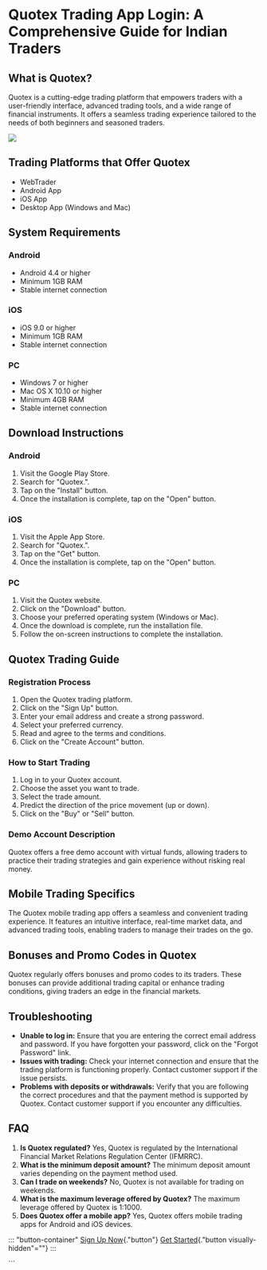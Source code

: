 # Quotex Trading App Login: A Comprehensive Guide for Indian Traders

## What is Quotex?

Quotex is a cutting-edge trading platform that empowers traders with a
user-friendly interface, advanced trading tools, and a wide range of
financial instruments. It offers a seamless trading experience tailored
to the needs of both beginners and seasoned traders.

[![](https://static.quotex.io/files/1_en/300_250.jpg)](https://traff.sbs/brokerqxsignupf)

## Trading Platforms that Offer Quotex

-   WebTrader
-   Android App
-   iOS App
-   Desktop App (Windows and Mac)

## System Requirements

### Android

-   Android 4.4 or higher
-   Minimum 1GB RAM
-   Stable internet connection

### iOS

-   iOS 9.0 or higher
-   Minimum 1GB RAM
-   Stable internet connection

### PC

-   Windows 7 or higher
-   Mac OS X 10.10 or higher
-   Minimum 4GB RAM
-   Stable internet connection

## Download Instructions

### Android

1.  Visit the Google Play Store.
2.  Search for "Quotex.".
3.  Tap on the "Install" button.
4.  Once the installation is complete, tap on the "Open" button.

### iOS

1.  Visit the Apple App Store.
2.  Search for "Quotex.".
3.  Tap on the "Get" button.
4.  Once the installation is complete, tap on the "Open" button.

### PC

1.  Visit the Quotex website.
2.  Click on the "Download" button.
3.  Choose your preferred operating system (Windows or Mac).
4.  Once the download is complete, run the installation file.
5.  Follow the on-screen instructions to complete the installation.

## Quotex Trading Guide

### Registration Process

1.  Open the Quotex trading platform.
2.  Click on the "Sign Up" button.
3.  Enter your email address and create a strong password.
4.  Select your preferred currency.
5.  Read and agree to the terms and conditions.
6.  Click on the "Create Account" button.

### How to Start Trading

1.  Log in to your Quotex account.
2.  Choose the asset you want to trade.
3.  Select the trade amount.
4.  Predict the direction of the price movement (up or down).
5.  Click on the "Buy" or "Sell" button.

### Demo Account Description

Quotex offers a free demo account with virtual funds, allowing traders
to practice their trading strategies and gain experience without risking
real money.

## Mobile Trading Specifics

The Quotex mobile trading app offers a seamless and convenient trading
experience. It features an intuitive interface, real-time market data,
and advanced trading tools, enabling traders to manage their trades on
the go.

## Bonuses and Promo Codes in Quotex

Quotex regularly offers bonuses and promo codes to its traders. These
bonuses can provide additional trading capital or enhance trading
conditions, giving traders an edge in the financial markets.

## Troubleshooting

-   **Unable to log in:** Ensure that you are entering the correct email
    address and password. If you have forgotten your password, click on
    the "Forgot Password" link.
-   **Issues with trading:** Check your internet connection and ensure
    that the trading platform is functioning properly. Contact customer
    support if the issue persists.
-   **Problems with deposits or withdrawals:** Verify that you are
    following the correct procedures and that the payment method is
    supported by Quotex. Contact customer support if you encounter any
    difficulties.

## FAQ

1.  **Is Quotex regulated?** Yes, Quotex is regulated by the
    International Financial Market Relations Regulation Center (IFMRRC).
2.  **What is the minimum deposit amount?** The minimum deposit amount
    varies depending on the payment method used.
3.  **Can I trade on weekends?** No, Quotex is not available for trading
    on weekends.
4.  **What is the maximum leverage offered by Quotex?** The maximum
    leverage offered by Quotex is 1:1000.
5.  **Does Quotex offer a mobile app?** Yes, Quotex offers mobile
    trading apps for Android and iOS devices.

::: \"button-container\"
[Sign Up Now](\%22https://traff.sbs/quotexonelink\%22){."button"}
[Get Started](\%22https://traff.sbs/quotexonelink\%22){."button
visually-hidden"=""}
:::

\`\`\`


